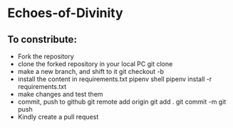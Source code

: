 # Echoes-of-Divinity
## To constribute:
- Fork the repository
- clone the forked repository in your local PC
  git clone <http url>
- make a new branch, and shift to it
  git checkout -b <branch new>
- install the content in requirements.txt
  pipenv shell
  pipenv install -r requirements.txt
- make changes and test them
- commit, push to github
  git remote add origin <url>
  git add .
  git commit -m <descriptive message>
  git push
- Kindly create a pull request
